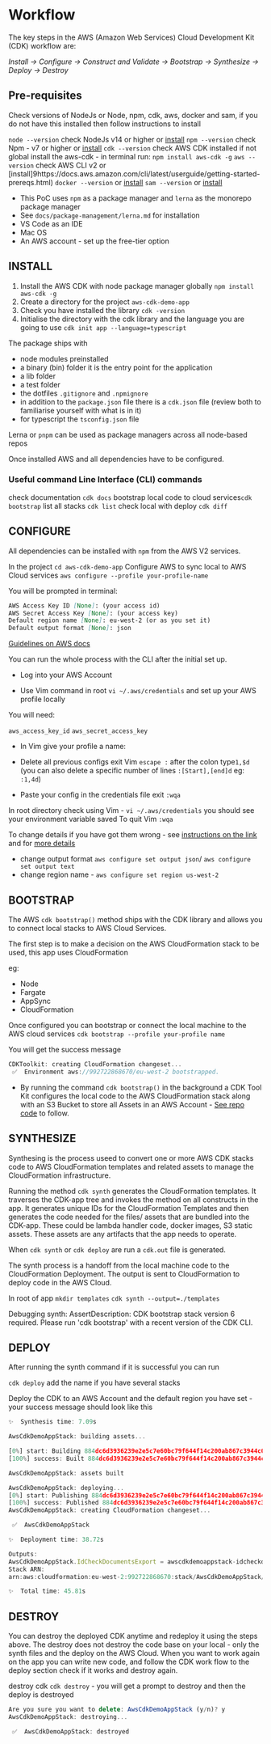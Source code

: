 <!-- ---
layout: default
title: Workflow
parent: AWS-CDK
nav_order: 10
--- -->

# Workflow

The key steps in the AWS (Amazon Web Services) Cloud Development Kit (CDK) workflow are:

 _Install -> Configure -> Construct and Validate -> Bootstrap -> Synthesize -> Deploy -> Destroy_

## Pre-requisites

Check versions of NodeJs or Node, npm, cdk, aws, docker and sam, if you do not have this installed then follow instructions to install

`node --version` check NodeJs v14 or higher or [install](https://nodejs.org/en/download/)
`npm --version` check Npm - v7 or higher or [install](https://www.npmjs.com/package/npm)
`cdk --version` check AWS CDK installed if not global install the aws-cdk - in terminal run: `npm install aws-cdk -g`
`aws --version` check AWS CLI v2 or [install]9https://docs.aws.amazon.com/cli/latest/userguide/getting-started-prereqs.html)
`docker --version` or [install](https://docs.docker.com/desktop/install/mac-install/)
`sam --version` or [install](https://aws.amazon.com/serverless/sam/)

- This PoC uses `npm` as a package manager and `lerna` as the monorepo package manager
- See `docs/package-management/lerna.md` for installation
- VS Code as an IDE
- Mac OS
- An AWS account - set up the free-tier option

## INSTALL

1. Install the AWS CDK with node package manager globally `npm install aws-cdk -g`
2. Create a directory for the project `aws-cdk-demo-app`
3. Check you have installed the library `cdk -version`
4. Initialise the directory with the cdk library and the language you are going to use `cdk init app --language=typescript`

The package ships with

- node modules preinstalled
- a binary (bin) folder it is the entry point for the application
- a lib folder
- a test folder
- the dotfiles `.gitignore` and `.npmignore`
- in addition to the `package.json` file there is a `cdk.json` file (review both to familiarise yourself with what is in it)
- for typescript the `tsconfig.json` file

Lerna  or `pnpm` can be used as package managers across all node-based repos

Once installed AWS and all dependencies have to be configured.

### Useful command Line Interface (CLI) commands

check documentation `cdk docs`
bootstrap local code to cloud services`cdk bootstrap`
list all stacks `cdk list`
check local with deploy `cdk diff`

## CONFIGURE

All dependencies can be installed with `npm` from the AWS V2 services.

In the project `cd aws-cdk-demo-app`
Configure AWS to sync local to AWS Cloud services `aws configure --profile your-profile-name`

You will be prompted in terminal:

```md
AWS Access Key ID [None]: (your access id)
AWS Secret Access Key [None]: (your access key)
Default region name [None]: eu-west-2 (or as you set it)
Default output format [None]: json
```

[Guidelines on AWS docs](https://docs.aws.amazon.com/cli/latest/userguide/cli-configure-quickstart.html)

You can run the whole process with the CLI after the initial set up.

- Log into your AWS Account

- Use Vim command in root `vi ~/.aws/credentials` and set up your AWS profile locally

You will need:

`aws_access_key_id`
`aws_secret_access_key`

- In Vim give your profile a name:

- Delete all previous configs exit Vim `escape :` after the colon type`1,$d` (you can also delete a specific number of lines `:[Start],[end]d` eg: `:1,4d`)

- Paste your config in the credentials file exit  `:wqa`

In root directory check using Vim - `vi ~/.aws/credentials` you should see your environment variable saved
To quit Vim `:wqa`

To change details if you have got them wrong - see [instructions on the link](https://docs.aws.amazon.com/cli/latest/userguide/cli-configure-files.html) and for [more details](https://docs.aws.amazon.com/cli/latest/reference/configure/set.html)

- change output format `aws configure set output json`/ `aws configure set output text`
- change region name - `aws configure set region us-west-2`

## BOOTSTRAP

The AWS `cdk bootstrap()` method ships with the CDK library and allows you to connect local stacks to AWS Cloud Services.

The first step is to make a decision on the AWS CloudFormation stack to be used, this app uses CloudFormation

eg:
- Node
- Fargate
- AppSync
- CloudFormation

Once configured you can bootstrap or connect the local machine to the AWS cloud services
`cdk bootstrap --profile your-profile name`

You will get the success message

```JavaScript
CDKToolkit: creating CloudFormation changeset...
 ✅  Environment aws://992722868670/eu-west-2 bootstrapped.
```

- By running the command `cdk bootstrap()` in the background a CDK Tool Kit configures the local code to the AWS CloudFormation stack along with an S3 Bucket to store all Assets in an AWS Account - [See repo code](https://github.com/SumiSastri/nextjs-aws-app/tree/main/packages/aws-cdk-demo-app) to follow.

## SYNTHESIZE

Synthesing is the process useed to convert one or more AWS CDK stacks code to AWS CloudFormation templates and related assets to manage the CloudFormation infrastructure.

Running the method `cdk synth` generates the CloudFormation templates. It traverses the CDK-app tree and invokes the method on all constructs in the app. It generates unique IDs for the CloudFormation Templates and then generates the code needed for the files/ assets that are bundled into the CDK-app. These could be lambda handler code, docker images, S3 static assets. These assets are any artifacts that the app needs to operate. 

When `cdk synth` or `cdk deploy` are run a `cdk.out` file is generated.

The synth process is a handoff from the local machine code to the CloudFormation Deployment. The output is sent to CloudFormation to deploy code in the AWS Cloud.

In root of app
`mkdir templates`
`cdk synth --output=./templates`

Debugging synth: AssertDescription: CDK bootstrap stack version 6 required. Please run 'cdk bootstrap' with a recent version of the CDK CLI.

## DEPLOY

After running the synth command if it is successful you can run

`cdk deploy` add the name if you have several stacks

Deploy the CDK to an AWS Account and the default region you have set - your success message should look like this

```JavaScript
✨  Synthesis time: 7.09s

AwsCdkDemoAppStack: building assets...

[0%] start: Building 884dc6d3936239e2e5c7e60bc79f644f14c200ab867c3944c09084043bd5df73:current_account-current_region
[100%] success: Built 884dc6d3936239e2e5c7e60bc79f644f14c200ab867c3944c09084043bd5df73:current_account-current_region

AwsCdkDemoAppStack: assets built

AwsCdkDemoAppStack: deploying...
[0%] start: Publishing 884dc6d3936239e2e5c7e60bc79f644f14c200ab867c3944c09084043bd5df73:current_account-current_region
[100%] success: Published 884dc6d3936239e2e5c7e60bc79f644f14c200ab867c3944c09084043bd5df73:current_account-current_region
AwsCdkDemoAppStack: creating CloudFormation changeset...

 ✅  AwsCdkDemoAppStack

✨  Deployment time: 38.72s

Outputs:
AwsCdkDemoAppStack.IdCheckDocumentsExport = awscdkdemoappstack-idcheckdocumentsa049e4fd-1uya8rsudy3ie
Stack ARN:
arn:aws:cloudformation:eu-west-2:992722868670:stack/AwsCdkDemoAppStack/9119f1a0-674e-11ed-9645-06a93b1d6e30

✨  Total time: 45.81s
```

## DESTROY

You can destroy the deployed CDK anytime and redeploy it using the steps above. The destroy does not destroy the code base on your local - only the synth files and the deploy on the AWS Cloud. When you want to work again on the app you can write new code, and follow the CDK work flow to the deploy section check if it works and destroy again.

destroy cdk `cdk destroy` - you will get a prompt to destroy and then the deploy is destroyed

```JavaScript
Are you sure you want to delete: AwsCdkDemoAppStack (y/n)? y
AwsCdkDemoAppStack: destroying...

 ✅  AwsCdkDemoAppStack: destroyed
```
